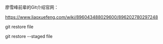 廖雪峰前辈的Git介绍官网：

https://www.liaoxuefeng.com/wiki/896043488029600/896202780297248







git restore file

git restore --staged file